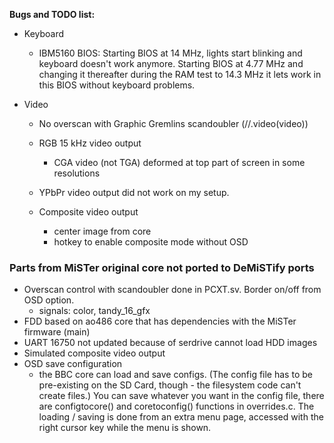 **Bugs and TODO list:**

* Keyboard
  
  * IBM5160 BIOS: Starting BIOS at 14 MHz, lights start blinking and keyboard doesn't work anymore. Starting BIOS at 4.77 MHz and changing it thereafter during the RAM test to 14.3 MHz it lets work in this BIOS without keyboard problems.
  
* Video
  * No overscan with Graphic Gremlins scandoubler (//.video(video))
  
  * RGB 15 kHz video output 
    * CGA video (not TGA) deformed at top part of screen in some resolutions
    
  * YPbPr video output did not work on my setup.
  
  * Composite video output
    * center image from core
    * hotkey to enable composite mode without OSD
    
      
    
  


### Parts from MiSTer original core not ported to DeMiSTify ports

* Overscan control with scandoubler done in PCXT.sv. Border on/off from OSD option.
  * signals: color, tandy_16_gfx
* FDD based on ao486 core that has dependencies with the MiSTer firmware (main)
* UART 16750 not updated because of serdrive cannot load HDD images
* Simulated composite video output
* OSD save configuration
  *  the BBC core can load and save configs.  (The config file has to be pre-existing on the SD Card, though - the filesystem code can't create files.)  You can save whatever you want in the config file, there are configtocore() and coretoconfig() functions in overrides.c.  The loading / saving is done from an extra menu page, accessed with the right cursor key while the menu is shown.
